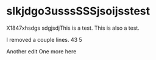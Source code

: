slkjdgo3usssSSSjsoijsstest
====
X1847xhsdgs
sdgjsdjThis is a test.
This is also a test.

I removed a couple lines.
43
5

Another edit
One more here
